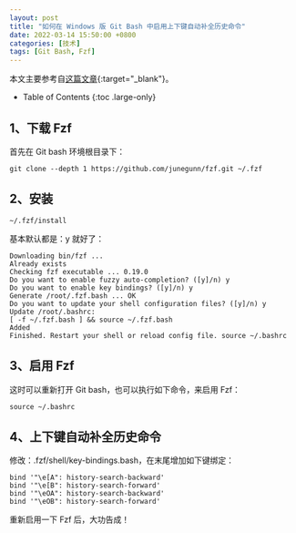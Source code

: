 ```yaml
---
layout: post
title: "如何在 Windows 版 Git Bash 中启用上下键自动补全历史命令"
date: 2022-03-14 15:50:00 +0800
categories: [技术]
tags: [Git Bash, Fzf]
---
```


本文主要参考自[这篇文章](https://www.usessionbuddy.com/post/How-to-Enable-Autocomplete-For-Command-Line-History-In-Bash-and-Zsh/){:target="_blank"}。

- Table of Contents
{:toc .large-only}

## 1、下载 Fzf

首先在 Git bash 环境根目录下：

``` shell
git clone --depth 1 https://github.com/junegunn/fzf.git ~/.fzf
```

## 2、安装

``` shell
~/.fzf/install 
```

基本默认都是：y 就好了：

```
Downloading bin/fzf ...
Already exists
Checking fzf executable ... 0.19.0 
Do you want to enable fuzzy auto-completion? ([y]/n) y 
Do you want to enable key bindings? ([y]/n) y
Generate /root/.fzf.bash ... OK
Do you want to update your shell configuration files? ([y]/n) y
Update /root/.bashrc:
[ -f ~/.fzf.bash ] && source ~/.fzf.bash
Added
Finished. Restart your shell or reload config file. source ~/.bashrc 
```

## 3、启用 Fzf

这时可以重新打开 Git bash，也可以执行如下命令，来启用 Fzf：

``` shell
source ~/.bashrc
```

## 4、上下键自动补全历史命令

修改：.fzf/shell/key-bindings.bash，在末尾增加如下键绑定：

``` shell
bind '"\e[A": history-search-backward'
bind '"\e[B": history-search-forward'
bind '"\eOA": history-search-backward'
bind '"\eOB": history-search-forward'
```

重新启用一下 Fzf 后，大功告成！